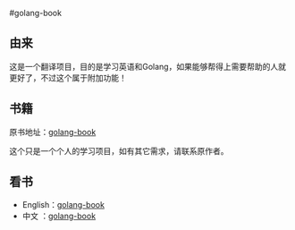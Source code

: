 #golang-book
## 由来
这是一个翻译项目，目的是学习英语和Golang，如果能够帮得上需要帮助的人就更好了，不过这个属于附加功能！
## 书籍
原书地址：[golang-book](http://www.golang-book.com/)

这个只是一个个人的学习项目，如有其它需求，请联系原作者。

## 看书
 * English：[golang-book](<en/README.md>)
 * 中文   ：[golang-book](<cn/README.md>)
